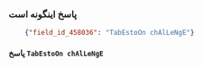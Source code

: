 ### پاسخ اینگونه است 

```json
    {"field_id_458036": "TabEstoOn chAlLeNgE"}
```

#### پاسخ `TabEstoOn chAlLeNgE`